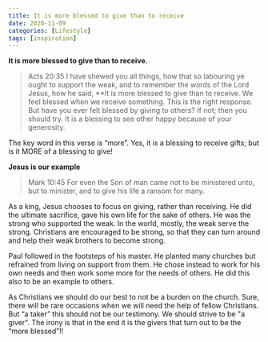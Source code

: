 ```yaml
---
title: It is more blessed to give than to receive
date: 2020-11-09
categories: [Lifestyle]
tags: [inspiration]
---
```


**It is more blessed to give than to receive.**

>Acts 20:35 I have shewed you all things, how that so labouring ye ought to support the weak, and to remember the words of the Lord Jesus, how he said, **It is more blessed to give than to receive.
We feel blessed when we receive something. This is the right response. But have you ever felt blessed by giving to others? If not; then you should try. It is a blessing to see other happy because of your generosity. 

The key word in this verse is “more”. Yes, it is a blessing to receive gifts; but is it MORE of a blessing to give!

**Jesus is our example**

>Mark 10:45 For even the Son of man came not to be ministered unto, but to minister, and to give his life a ransom for many.

As a king, Jesus chooses to focus on giving, rather than receiving. He did the ultimate sacrifice, gave his own life for the sake of others. He was the strong who supported the weak. In the world, mostly, the weak serve the strong. Christians are encouraged to be strong, so that they can turn around and help their weak brothers to become strong.

Paul followed in the footsteps of his master. He planted many churches but refrained from living on support from them. He chose instead to work for his own needs and then work some more for the needs of others. He did this also to be an example to others. 

As Christians we should do our best to not be a burden on the church. Sure, there will be rare occasions when we will need the help of fellow Christians. But “a taker” this should not be our testimony. We should strive to be "a giver". The irony is that in the end it is the givers that turn out to be the “more blessed”!!
